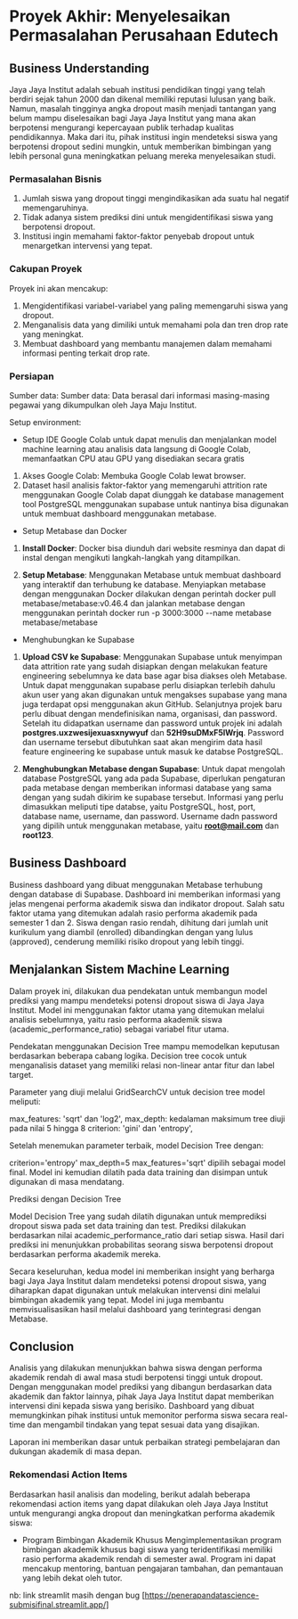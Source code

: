 # Proyek Akhir: Menyelesaikan Permasalahan Perusahaan Edutech

## Business Understanding
Jaya Jaya Institut adalah sebuah institusi pendidikan tinggi yang telah berdiri sejak tahun 2000 dan dikenal memiliki reputasi lulusan yang baik. Namun, masalah tingginya angka dropout masih menjadi tantangan yang belum mampu diselesaikan bagi Jaya Jaya Institut yang mana akan berpotensi mengurangi kepercayaan publik terhadap kualitas pendidikannya. Maka dari itu, pihak institusi ingin mendeteksi siswa yang berpotensi dropout sedini mungkin, untuk memberikan bimbingan yang lebih personal guna meningkatkan peluang mereka menyelesaikan studi.

### Permasalahan Bisnis
1. Jumlah siswa yang dropout tinggi mengindikasikan ada suatu hal negatif memengaruhinya.
2. Tidak adanya sistem prediksi dini untuk mengidentifikasi siswa yang berpotensi dropout.
3. Institusi ingin memahami faktor-faktor penyebab dropout untuk menargetkan intervensi yang tepat.

### Cakupan Proyek
Proyek ini akan mencakup:
1. Mengidentifikasi variabel-variabel yang paling memengaruhi siswa yang dropout.
2. Menganalisis data yang dimiliki untuk memahami pola dan tren drop rate yang meningkat.
3. Membuat dashboard yang membantu manajemen dalam memahami informasi penting terkait drop rate.

### Persiapan

Sumber data: Sumber data: Data berasal dari informasi masing-masing pegawai yang dikumpulkan oleh Jaya Maju Institut.

Setup environment:
* Setup IDE Google Colab untuk dapat menulis dan menjalankan model machine learning atau analisis data langsung di Google Colab, memanfaatkan CPU atau GPU yang disediakan secara gratis

1. Akses Google Colab: Membuka Google Colab lewat browser.
2. Dataset hasil analisis faktor-faktor yang memengaruhi attrition rate menggunakan Google Colab dapat diunggah ke database management tool PostgreSQL menggunakan supabase untuk nantinya bisa digunakan untuk membuat dashboard menggunakan metabase.

* Setup Metabase dan Docker 
1. **Install Docker**: Docker bisa diunduh dari website resminya dan dapat di instal dengan mengikuti langkah-langkah yang ditampilkan.

2. **Setup Metabase**: Menggunakan Metabase untuk membuat dashboard yang interaktif dan terhubung ke database. Menyiapkan metabase dengan menggunakan Docker dilakukan dengan perintah docker pull metabase/metabase:v0.46.4 dan jalankan metabase dengan menggunakan perintah docker run -p 3000:3000 --name metabase metabase/metabase

 * Menghubungkan ke Supabase

1. **Upload CSV ke Supabase**: Menggunakan Supabase untuk menyimpan data attrition rate yang sudah disiapkan dengan melakukan feature engineering sebelumnya ke data base agar bisa diakses oleh Metabase. Untuk dapat menggunakan supabase perlu disiapkan terlebih dahulu akun user yang akan digunakan untuk mengakses supabase yang mana juga terdapat opsi menggunakan akun GitHub. Selanjutnya projek baru perlu dibuat dengan mendefinisikan nama, organisasi, dan password. Setelah itu didapatkan username dan password untuk projek ini adalah **postgres.uxzwesijexuasxnywyuf** dan **52H9suDMxF5lWrjq**. Password dan username tersebut dibutuhkan saat akan mengirim data hasil feature engineering ke supabase untuk masuk ke databse PostgreSQL.
   
2.  **Menghubungkan Metabase dengan Supabase**:
Untuk dapat mengolah database PostgreSQL yang ada pada Supabase, diperlukan pengaturan pada metabase dengan memberikan informasi database yang sama dengan yang sudah dikirim ke supabase tersebut. Informasi yang perlu dimasukkan meliputi tipe databse, yaitu PostgreSQL, host, port, database name, username, dan password. Username dadn password yang dipilih untuk menggunakan metabase, yaitu **root@mail.com** dan **root123**. 


## Business Dashboard
Business dashboard yang dibuat menggunakan Metabase terhubung dengan database di Supabase. Dashboard ini memberikan informasi yang jelas mengenai performa akademik siswa dan indikator dropout. Salah satu faktor utama yang ditemukan adalah rasio performa akademik pada semester 1 dan 2. Siswa dengan rasio rendah, dihitung dari jumlah unit kurikulum yang diambil (enrolled) dibandingkan dengan yang lulus (approved), cenderung memiliki risiko dropout yang lebih tinggi.

## Menjalankan Sistem Machine Learning
Dalam proyek ini, dilakukan dua pendekatan untuk membangun model prediksi yang mampu mendeteksi potensi dropout siswa di Jaya Jaya Institut. Model ini menggunakan faktor utama yang ditemukan melalui analisis sebelumnya, yaitu rasio performa akademik siswa (academic_performance_ratio) sebagai variabel fitur utama.

Pendekatan menggunakan Decision Tree mampu memodelkan keputusan berdasarkan beberapa cabang logika. Decision tree cocok untuk menganalisis dataset yang memiliki relasi non-linear antar fitur dan label target.

Parameter yang diuji melalui GridSearchCV untuk decision tree model meliputi:

max_features: 'sqrt' dan 'log2',
max_depth: kedalaman maksimum tree diuji pada nilai 5 hingga 8 
criterion: 'gini' dan 'entropy', 

Setelah menemukan parameter terbaik, model Decision Tree dengan:

criterion='entropy'
max_depth=5
max_features='sqrt'
dipilih sebagai model final. Model ini kemudian dilatih pada data training dan disimpan untuk digunakan di masa mendatang.

Prediksi dengan Decision Tree

Model Decision Tree yang sudah dilatih digunakan untuk memprediksi dropout siswa pada set data training dan test. Prediksi dilakukan berdasarkan nilai academic_performance_ratio dari setiap siswa. Hasil dari prediksi ini menunjukkan probabilitas seorang siswa berpotensi dropout berdasarkan performa akademik mereka.

Secara keseluruhan, kedua model ini memberikan insight yang berharga bagi Jaya Jaya Institut dalam mendeteksi potensi dropout siswa, yang diharapkan dapat digunakan untuk melakukan intervensi dini melalui bimbingan akademik yang tepat. Model ini juga membantu memvisualisasikan hasil melalui dashboard yang terintegrasi dengan Metabase.

## Conclusion
Analisis yang dilakukan menunjukkan bahwa siswa dengan performa akademik rendah di awal masa studi berpotensi tinggi untuk dropout. Dengan menggunakan model prediksi yang dibangun berdasarkan data akademik dan faktor lainnya, pihak Jaya Jaya Institut dapat memberikan intervensi dini kepada siswa yang berisiko. Dashboard yang dibuat memungkinkan pihak institusi untuk memonitor performa siswa secara real-time dan mengambil tindakan yang tepat sesuai data yang disajikan.

Laporan ini memberikan dasar untuk perbaikan strategi pembelajaran dan dukungan akademik di masa depan.

### Rekomendasi Action Items
Berdasarkan hasil analisis dan modeling, berikut adalah beberapa rekomendasi action items yang dapat dilakukan oleh Jaya Jaya Institut untuk mengurangi angka dropout dan meningkatkan performa akademik siswa:

- Program Bimbingan Akademik Khusus
Mengimplementasikan program bimbingan akademik khusus bagi siswa yang teridentifikasi memiliki rasio performa akademik rendah di semester awal. Program ini dapat mencakup mentoring, bantuan pengajaran tambahan, dan pemantauan yang lebih dekat oleh tutor.


nb: 
link streamlit masih dengan bug [https://penerapandatascience-submisifinal.streamlit.app/]
